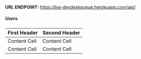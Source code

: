**URL ENDPOINT:** https://bw-devdeskqueue.herokuapp.com/api/

##### Users

| First Header | Second Header |
| ------------ | ------------- |
| Content Cell | Content Cell  |
| Content Cell | Content Cell  |

